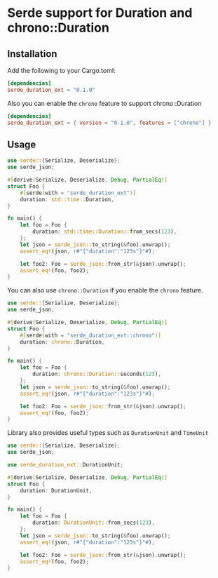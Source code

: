 # Serde support for Duration and chrono::Duration

## Installation

Add the following to your Cargo.toml:

```toml
[dependencies]
serde_duration_ext = "0.1.0"
```

Also you can enable the `chrono` feature to support chrono::Duration

```toml
[dependencies]
serde_duration_ext = { version = "0.1.0", features = ["chrono"] }
```

## Usage

```rust
use serde::{Serialize, Deserialize};
use serde_json;

#[derive(Serialize, Deserialize, Debug, PartialEq)]
struct Foo {
    #[serde(with = "serde_duration_ext")]
    duration: std::time::Duration,
}

fn main() {
    let foo = Foo {
        duration: std::time::Duration::from_secs(123),
    };
    let json = serde_json::to_string(&foo).unwrap();
    assert_eq!(json, r#"{"duration":"123s"}"#);

    let foo2: Foo = serde_json::from_str(&json).unwrap();
    assert_eq!(foo, foo2);
}
```

You can also use `chrono::Duration` if you enable the `chrono` feature.

```rust
use serde::{Serialize, Deserialize};
use serde_json;

#[derive(Serialize, Deserialize, Debug, PartialEq)]
struct Foo {
    #[serde(with = "serde_duration_ext::chrono")]
    duration: chrono::Duration,
}

fn main() {
    let foo = Foo {
        duration: chrono::Duration::seconds(123),
    };
    let json = serde_json::to_string(&foo).unwrap();
    assert_eq!(json, r#"{"duration":"123s"}"#);

    let foo2: Foo = serde_json::from_str(&json).unwrap();
    assert_eq!(foo, foo2);
}
```

Library also provides useful types such as `DurationUnit` and `TimeUnit`

```rust
use serde::{Serialize, Deserialize};
use serde_json;

use serde_duration_ext::DurationUnit;

#[derive(Serialize, Deserialize, Debug, PartialEq)]
struct Foo {
    duration: DurationUnit,
}

fn main() {
    let foo = Foo {
        duration: DurationUnit::from_secs(123),
    };
    let json = serde_json::to_string(&foo).unwrap();
    assert_eq!(json, r#"{"duration":"123s"}"#);

    let foo2: Foo = serde_json::from_str(&json).unwrap();
    assert_eq!(foo, foo2);
}
```
